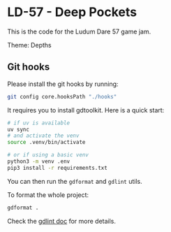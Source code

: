 # LD-57 - Deep Pockets

This is the code for the Ludum Dare 57 game jam.

Theme: Depths

## Git hooks

Please install the git hooks by running:

```sh
git config core.hooksPath "./hooks"
```

It requires you to install gdtoolkit. Here is a quick start:

```sh
# if uv is available
uv sync
# and activate the venv
source .venv/bin/activate

# or if using a basic venv
python3 -m venv .env
pip3 install -r requirements.txt
```

You can then run the `gdformat` and `gdlint` utils.

To format the whole project:

```sh
gdformat .
```

Check the [gdlint doc](https://github.com/Scony/godot-gdscript-toolkit/wiki/3.-Linter) for more details.
